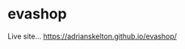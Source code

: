# evashop

Live site... <a href="https://adrianskelton.github.io/evashop/">https://adrianskelton.github.io/evashop/</a>
